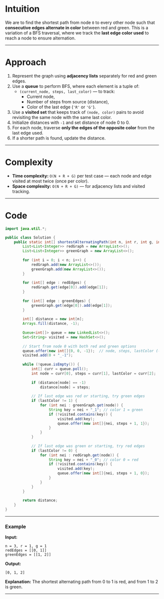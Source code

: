 # Intuition

We are to find the shortest path from node `0` to every other node such that **consecutive edges alternate in color** between red and green. This is a variation of a BFS traversal, where we track the **last edge color used** to reach a node to ensure alternation.

---

# Approach

1. Represent the graph using **adjacency lists** separately for red and green edges.
2. Use a **queue** to perform BFS, where each element is a tuple of:
   - `(current_node, steps, last_color)` — to track:
     - Current node,
     - Number of steps from source (distance),
     - Color of the last edge (`'R'` or `'G'`).
3. Use a **visited set** that keeps track of `(node, color)` pairs to avoid revisiting the same node with the same last color.
4. Initialize distances with `-1` and set distance of node 0 to 0.
5. For each node, traverse **only the edges of the opposite color** from the last edge used.
6. If a shorter path is found, update the distance.

---

# Complexity

- **Time complexity:** `O(N + R + G)` per test case — each node and edge visited at most twice (once per color).
- **Space complexity:** `O(N + R + G)` — for adjacency lists and visited tracking.

---

# Code

```java
import java.util.*;

public class Solution {
    public static int[] shortestAlternatingPath(int n, int r, int g, int[][] redEdges, int[][] greenEdges) {
        List<List<Integer>> redGraph = new ArrayList<>();
        List<List<Integer>> greenGraph = new ArrayList<>();
        
        for (int i = 0; i < n; i++) {
            redGraph.add(new ArrayList<>());
            greenGraph.add(new ArrayList<>());
        }
        
        for (int[] edge : redEdges) {
            redGraph.get(edge[0]).add(edge[1]);
        }
        
        for (int[] edge : greenEdges) {
            greenGraph.get(edge[0]).add(edge[1]);
        }
        
        int[] distance = new int[n];
        Arrays.fill(distance, -1);
        
        Queue<int[]> queue = new LinkedList<>();
        Set<String> visited = new HashSet<>();
        
        // Start from node 0 with both red and green options
        queue.offer(new int[]{0, 0, -1});  // node, steps, lastColor (-1: start)
        visited.add(0 + "_-1");
        
        while (!queue.isEmpty()) {
            int[] curr = queue.poll();
            int node = curr[0], steps = curr[1], lastColor = curr[2];
            
            if (distance[node] == -1)
                distance[node] = steps;
            
            // If last edge was red or starting, try green edges
            if (lastColor != 1) {
                for (int nei : greenGraph.get(node)) {
                    String key = nei + "_1"; // color 1 = green
                    if (!visited.contains(key)) {
                        visited.add(key);
                        queue.offer(new int[]{nei, steps + 1, 1});
                    }
                }
            }
            
            // If last edge was green or starting, try red edges
            if (lastColor != 0) {
                for (int nei : redGraph.get(node)) {
                    String key = nei + "_0"; // color 0 = red
                    if (!visited.contains(key)) {
                        visited.add(key);
                        queue.offer(new int[]{nei, steps + 1, 0});
                    }
                }
            }
        }
        
        return distance;
    }
}
```

---

### Example

**Input:**
```text
n = 3, r = 1, g = 1
redEdges = [[0, 1]]
greenEdges = [[1, 2]]
```

**Output:**
```text
[0, 1, 2]
```

**Explanation:** The shortest alternating path from 0 to 1 is red, and from 1 to 2 is green.

---